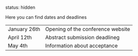 status: hidden

Here you can find  dates and deadlines


 
|             |                                            |                                                         
|-------------|--------------------------------------------|
|January 26th |Opening of the conference website           |
|April 12th   |Abstract submission deadlineg               |
|May 4th      |Information about acceptance                |


